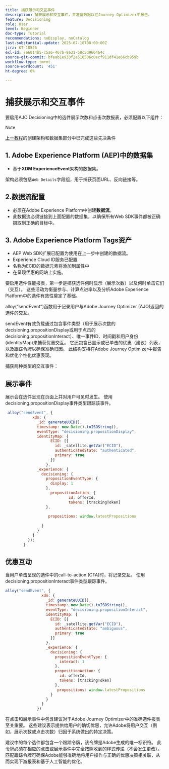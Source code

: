 ```yaml
---
title: 捕获展示和交互事件
description: 捕获展示和交互事件，并准备数据以在Journey Optimizer中报告。
feature: Decisioning
role: User
level: Beginner
doc-type: Tutorial
recommendations: noDisplay, noCatalog
last-substantial-update: 2025-07-18T00:00:00Z
jira: KT-18526
exl-id: 7e6014b5-c5a6-467b-8e31-58c5d966464c
source-git-commit: bfeab1e933f2a510506c0ecf911df41e66cb959b
workflow-type: tm+mt
source-wordcount: '451'
ht-degree: 0%

---
```


# 捕获展示和交互事件

要启用AJO Decisioning中的选件展示次数和点击次数报表，必须配置以下组件：
>[!NOTE]
>
> [上一教程](https://experienceleague.adobe.com/zh-hans/docs/journey-optimizer-learn/personalizing-offers-with-real-time-weather-data/create-schema-and-dataset)的创建架构和数据集部分中已完成这些先决条件

## &#x200B;1. Adobe Experience Platform (AEP)中的数据集

- 基于&#x200B;**XDM ExperienceEvent**&#x200B;架构的数据集。

架构必须包括`Web Details`字段组，用于捕获页面URL、反向链接等。

## 2.数据流配置

- 必须在Adobe Experience Platform中创建&#x200B;**数据流**。
- 此数据流必须链接到上面配置的数据集，以确保所有Web SDK事件都被正确摄取到正确的目标中。

## &#x200B;3. Adobe Experience Platform Tags资产

- AEP Web SDK扩展已配置为使用在上一步中创建的数据流。
- Experience Cloud ID服务已配置
- 名称为ECID的数据元素将添加到属性中
- 在呈现优惠的网站上实施。


要启用选件性能报表，第一步是捕获选件何时显示（展示次数）以及何时单击它们（交互）。 这些活动为衡量参与、计算点进率以及分析Adobe Experience Platform中的选件有效性奠定了基础。

alloy(“sendEvent”)函数用于记录用户与Adobe Journey Optimizer (AJO)返回的选件的交互。

sendEvent有效负载通过包含事件类型（用于展示次数的decisioning.propositionDisplay或用于点击的decisioning.propositionInteract）、唯一事件ID、时间戳和用户身份(identityMap)来捕获优惠交互。 它还包含已显示或已单击的优惠（建议）列表，以及跟踪令牌以确保准确归因。 此结构支持在Adobe Journey Optimizer中报告和优化个性化优惠表现。

捕获两种类型的交互事件：

## 展示事件

展示会在选件呈现在页面上并对用户可见时发生。 使用decisioning.propositionDisplay事件类型跟踪该事件。


```javascript
 alloy("sendEvent", {
            xdm: {
              _id: generateUUID(),
              timestamp: new Date().toISOString(),
              eventType: "decisioning.propositionDisplay",
              identityMap: {
                    ECID: [{
                      id: _satellite.getVar("ECID"),
                      authenticatedState: "authenticated",
                      primary: true
                    }]
                  },
              _experience: {
                decisioning: {
                  propositionEventType: {
                    display: 1
                  },
                    propositionAction: {
                            id: offerId,
                            tokens: [trackingToken]
                  },
                  
                   propositions: window.latestPropositions
                  
                }
              }
            }
          });
        }
```

## 优惠互动

当用户单击呈现的选件中的call-to-action (CTA)时，将记录交互。 使用decisioning.propositionInteract事件类型跟踪事件。

```javascript
alloy("sendEvent", {
                xdm: {
                  _id: generateUUID(),
                  timestamp: new Date().toISOString(),
                  eventType: "decisioning.propositionInteract",
                  identityMap: {
                    ECID: [{
                      id: _satellite.getVar("ECID"),
                      authenticatedState: "ambiguous",
                      primary: true
                    }]
                  },
                  _experience: {
                    decisioning: {
                      propositionEventType: {
                        interact: 1
                      },
                      propositionAction: {
                        id: offerId,
                        tokens: [trackingToken]
                      },
                       propositions: window.latestPropositions
                    }
                  }
                }
              })
```

在点击和展示事件中包含建议对于Adobe Journey Optimizer中的准确选件报表至关重要。 这些建议表示提供给用户的确切优惠，允许Adobe将用户交互（例如，展示次数或点击次数）归因于系统做出的特定决策。

建议中的每个选件都包含一个跟踪令牌，该令牌是Adobe生成的唯一标识符。 此令牌必须在相应的点击或展示事件中完全按照收到的样式传递（不会发生更改）。 匹配跟踪令牌可确保Adobe能够准确地将用户操作与正确的优惠决策相关联，从而实现下游报表和基于人工智能的优化。
